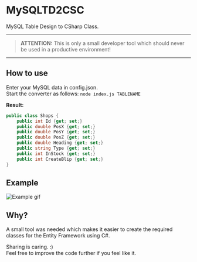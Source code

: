 # MySQLTD2CSC
MySQL Table Design to CSharp Class.

---

> **ATTENTION:** This is only a small developer tool which should never be used in a productive environment! 

---

## How to use
Enter your MySQL data in config.json.  
Start the converter as follows: `node index.js TABLENAME`

**Result:**
```cs
public class Shops {
    public int Id {get; set;}
    public double PosX {get; set;}
    public double PosY {get; set;}
    public double PosZ {get; set;}
    public double Heading {get; set;}
    public string Type {get; set;}
    public int InStock {get; set;}
    public int CreateBlip {get; set;}
}
```
## Example
![Example gif](https://i.imgur.com/St1JDzE.gif)
## Why?
A small tool was needed which makes it easier to create the required classes for the Entity Framework using C#.
  
Sharing is caring. :)  
Feel free to improve the code further if you feel like it. 
